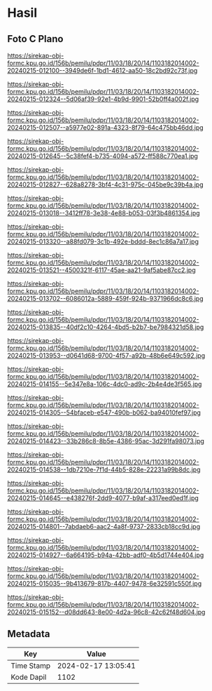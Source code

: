 # Hasil

## Foto C Plano

https://sirekap-obj-formc.kpu.go.id/156b/pemilu/pdpr/11/03/18/20/14/1103182014002-20240215-012100--3949de6f-1bd1-4612-aa50-18c2bd92c73f.jpg

https://sirekap-obj-formc.kpu.go.id/156b/pemilu/pdpr/11/03/18/20/14/1103182014002-20240215-012324--5d06af39-92e1-4b9d-9901-52b0ff4a002f.jpg

https://sirekap-obj-formc.kpu.go.id/156b/pemilu/pdpr/11/03/18/20/14/1103182014002-20240215-012507--a5977e02-891a-4323-8f79-64c475bb46dd.jpg

https://sirekap-obj-formc.kpu.go.id/156b/pemilu/pdpr/11/03/18/20/14/1103182014002-20240215-012645--5c38fef4-b735-4094-a572-ff588c770ea1.jpg

https://sirekap-obj-formc.kpu.go.id/156b/pemilu/pdpr/11/03/18/20/14/1103182014002-20240215-012827--628a8278-3bf4-4c31-975c-045be9c39b4a.jpg

https://sirekap-obj-formc.kpu.go.id/156b/pemilu/pdpr/11/03/18/20/14/1103182014002-20240215-013018--3412ff78-3e38-4e88-b053-03f3b4861354.jpg

https://sirekap-obj-formc.kpu.go.id/156b/pemilu/pdpr/11/03/18/20/14/1103182014002-20240215-013320--a88fd079-3c1b-492e-bddd-8ec1c86a7a17.jpg

https://sirekap-obj-formc.kpu.go.id/156b/pemilu/pdpr/11/03/18/20/14/1103182014002-20240215-013521--4500321f-6117-45ae-aa21-9af5abe87cc2.jpg

https://sirekap-obj-formc.kpu.go.id/156b/pemilu/pdpr/11/03/18/20/14/1103182014002-20240215-013702--6086012a-5889-459f-924b-9371966dc8c6.jpg

https://sirekap-obj-formc.kpu.go.id/156b/pemilu/pdpr/11/03/18/20/14/1103182014002-20240215-013835--40df2c10-4264-4bd5-b2b7-be7984321d58.jpg

https://sirekap-obj-formc.kpu.go.id/156b/pemilu/pdpr/11/03/18/20/14/1103182014002-20240215-013953--d0641d68-9700-4f57-a92b-48b6e649c592.jpg

https://sirekap-obj-formc.kpu.go.id/156b/pemilu/pdpr/11/03/18/20/14/1103182014002-20240215-014155--5e347e8a-106c-4dc0-ad9c-2b4e4de3f565.jpg

https://sirekap-obj-formc.kpu.go.id/156b/pemilu/pdpr/11/03/18/20/14/1103182014002-20240215-014305--54bfaceb-e547-490b-b062-ba94010fef97.jpg

https://sirekap-obj-formc.kpu.go.id/156b/pemilu/pdpr/11/03/18/20/14/1103182014002-20240215-014423--33b286c8-8b5e-4386-95ac-3d291fa98073.jpg

https://sirekap-obj-formc.kpu.go.id/156b/pemilu/pdpr/11/03/18/20/14/1103182014002-20240215-014538--1db7210e-7f1d-44b5-828e-22231a99b8dc.jpg

https://sirekap-obj-formc.kpu.go.id/156b/pemilu/pdpr/11/03/18/20/14/1103182014002-20240215-014645--e438276f-2dd9-4077-b9af-a317eed0ed1f.jpg

https://sirekap-obj-formc.kpu.go.id/156b/pemilu/pdpr/11/03/18/20/14/1103182014002-20240215-014801--7abdaeb6-aac2-4a8f-9737-2833cb18cc9d.jpg

https://sirekap-obj-formc.kpu.go.id/156b/pemilu/pdpr/11/03/18/20/14/1103182014002-20240215-014927--6a664195-b94a-42bb-adf0-4b5d1744e404.jpg

https://sirekap-obj-formc.kpu.go.id/156b/pemilu/pdpr/11/03/18/20/14/1103182014002-20240215-015035--9b413679-817b-4407-9478-6e32591c550f.jpg

https://sirekap-obj-formc.kpu.go.id/156b/pemilu/pdpr/11/03/18/20/14/1103182014002-20240215-015152--d08dd643-8e00-4d2a-96c8-42c62f48d604.jpg


## Metadata

| Key        | Value               |
| ---------- | ------------------- |
| Time Stamp | 2024-02-17 13:05:41 |
| Kode Dapil | 1102                |



